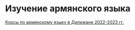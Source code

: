 # Изучение армянского языка

[Курсы по армянскому языку в Дилижане 2022-2023 гг.](https://www.notion.so/2022-2023-1e71d2ba8a28442cb8c337305c8b2344)